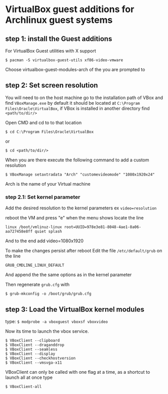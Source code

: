 # VirtualBox guest additions for Archlinux guest systems

## step 1: install the Guest additions

For VirtualBox Guest utilities with X support

`$ pacman -S virtualbox-guest-utils xf86-video-vmware`

Choose virtualbox-guest-modules-arch of the you are prompted to

## step 2: Set screen resolution

You will need to on the host machine go to the installation path of VBox and find `VBoxManage.exe`
by default it should be located at `C:\Program Files\Oracle\VirtualBox`, 
if VBox is installed in another directory find `<path/to/dir/>`

Open CMD and cd to to that location

```$ cd C:\Program Files\Oracle\VirtualBox```

or

```$ cd <path/to/dir/>```

When you are there execute the following command to add a custom resolution 

```$ VBoxManage setaxtradata "Arch" "customevideomode" "1080x1920x24"```

Arch is the name of your Virtual machine

### step 2.1: Set kernel parameter

Add the desired resolution to the kernel parameters ex `video=resolution`

reboot the VM and press "e" when the menu shows
locate the line 

```linux /boot/vmlinuz-linux root=UUID=978e3e81-8048-4ae1-8a06-aa727458e8ff quiet splash```

And to the end add video=1080x1920

To make the changes persist after reboot
Edit the file `/etc/default/grub` on the line

```GRUB_CMDLINE_LINUX_DEFAULT```

And append the the same options as in the kernel parameter

Then regenerate `grub.cfg` with

```$ grub-mkconfig -o /boot/grub/grub.cfg```

## step 3: Load the VirtualBox kernel modules

type:
```$ modprobe -a vboxguest vboxsf vboxvideo```

Now its time to launch the vbox service.

```
$ VBoxClient --clipboard
$ VBoxClient --draganddrop
$ VBoxClient --seamless
$ VBoxClient --display
$ VBoxClient --checkhostversion
$ VBoxClient --vmsvga-x11
```

VBoxClient can only be called with one flag at a time, as a shortcut to launch all at once type

`$ VBoxClient-all`

